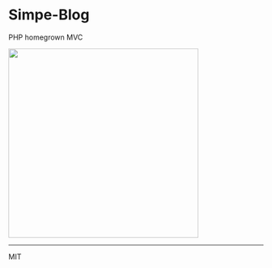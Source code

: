 # Simpe-Blog
PHP homegrown MVC

<img src="https://bitbucket-assetroot.s3.amazonaws.com/repository/g46Bbz/2275023604-IMG_1906.PNG?Signature=Lt1J41WKKTOSWum4LLHzy0QeygI%3D&Expires=1438376794&AWSAccessKeyId=0EMWEFSGA12Z1HF1TZ82" width="375" />

<hr>
MIT
